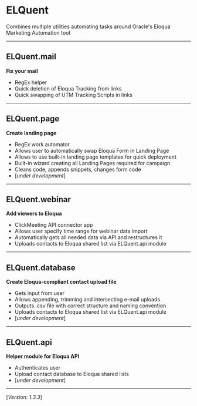 # ELQuent
Combines multiple utilities automating tasks around Oracle's Eloqua Marketing Automation tool

---
## ELQuent.mail
__Fix your mail__
- RegEx helper
- Quick deletion of Eloqua Tracking from links
- Quick swapping of UTM Tracking Scripts in links
---
## ELQuent.page
__Create landing page__
- RegEx work automator
- Allows user to automatically swap Eloqua Form in Landing Page
- Allows to use built-in landing page templates for quick deployment
- Built-in wizard creating all Landing Pages required for campaign
- Cleans code, appends snippets, changes form code
- [_under development_]
---
## ELQuent.webinar
__Add viewers to Eloqua__
- ClickMeeting API connector app
- Allows user specify time range for webinar data import
- Automatically gets all needed data via API and restructures it
- Uploads contacts to Eloqua shared list via ELQuent.api module
---
## ELQuent.database
__Create Eloqua-compliant contact upload file__
- Gets input from user
- Allows appending, trimming and intersecting e-mail uploads
- Outputs .csv file with correct structure and naming convention
- Uploads contacts to Eloqua shared list via ELQuent.api module
- [_under development_]
---
## ELQuent.api
__Helper module for Eloqua API__
- Authenticates user
- Upload contact database to Eloqua shared lists
- [_under development_]
---

[_Version: 1.3.3_]